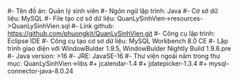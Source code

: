#- Tên đồ án: Quản lý sinh viên
#- Ngôn ngữ lập trình: Java
#- Cơ sở dữ liệu: MySQL
#- File tạo cơ sở dữ liệu: QuanLySinhVien->resources->QuanLySinhVien.sql
#- Link github: https://github.com/phuongkit/QuanLySinhVien.git
#- Công cụ lập trình: Eclipse IDE
#- Công cụ tạo cơ sơ dữ liệu: MySQL Workbench 8.0 CE
#- Lập trình giao diện với WindowBulder 1.9.5, WindowBulder Nightly Build 1.9.6.pre
#- Java version: >16
#- JRE: JavaSE-16
#- Thư viện ngoài năm trong thư mục: QuanLySinhVien->libs
#+ jcalendar-1.4
#+ jdatepicker-1.3.4
#+ mysql-connector-java-8.0.24
